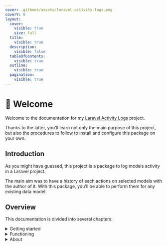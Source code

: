 ```yaml
---
cover: .gitbook/assets/laravel-activity-logs.png
coverY: 0
layout:
  cover:
    visible: true
    size: full
  title:
    visible: true
  description:
    visible: false
  tableOfContents:
    visible: true
  outline:
    visible: true
  pagination:
    visible: true
---
```


# 👋 Welcome

Welcome to the documentation for my [Laravel Activity Logs](https://packagist.org/packages/alexis-gss/laravel-activity-logs) project.

Thanks to the latter, you'll learn not only the main purpose of this project, but also the procedures to follow to install and configure this package on your own.

## Introduction

As you might have guessed, this project is a package to log models activity in a Laravel project.

The main aim was to have a history of each actions on selected models with the author of it. With this package, you'll be able to perform them for any existing data model.

## Overview

This documentation is divided into several chapters:

<details>

<summary>Getting started</summary>

to find out about the installation and configuration procedure

</details>

<details>

<summary>Functioning</summary>

to find out how to use it

</details>

<details>

<summary>About</summary>

to find out more about the progress of the project and more

</details>
